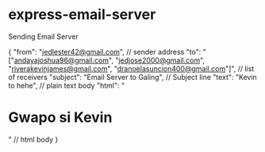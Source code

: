 # express-email-server
Sending Email Server

{
    "from": "jedlester42@gmail.com", // sender address
    "to": "[\"andayajoshua96@gmail.com\", \"jedjose2000@gmail.com\", \"riverakevinjames@gmail.com\", \"dranoelasuncion400@gmail.com\"]", // list of receivers
    "subject": "Email Server to Galing", // Subject line
    "text": "Kevin to hehe", // plain text body
    "html": "<h1>Gwapo si Kevin</h1>" // html body
}
